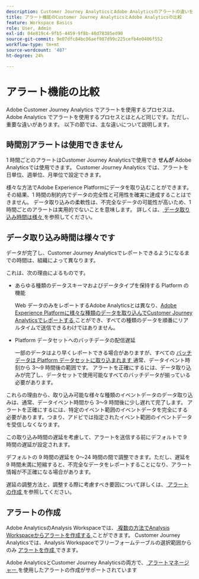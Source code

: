```yaml
---
description: Customer Journey AnalyticsとAdobe Analyticsのアラートの違いを説明します
title: アラート機能のCustomer Journey AnalyticsとAdobe Analyticsの比較
feature: Workspace Basics
role: User, Admin
exl-id: 04e819c4-9fb5-4459-9f8b-40d78385ed90
source-git-commit: 9e07dfc84bc06aef987d99c225cefb4e0406f552
workflow-type: tm+mt
source-wordcount: '487'
ht-degree: 24%

---
```


# アラート機能の比較

Adobe Customer Journey Analytics でアラートを使用するプロセスは、Adobe Analytics でアラートを使用するプロセスとほとんど同じです。ただし、重要な違いがあります。 以下の節では、主な違いについて説明します。

## 時間別アラートは使用できません

1 時間ごとのアラートはCustomer Journey Analyticsで使用でき **せんが** Adobe Analyticsでは使用できます。 Customer Journey Analytics では、アラートを日単位、週単位、月単位で設定できます。

様々な方法でAdobe Experience Platformにデータを取り込むことができます。 その結果、1 時間の制約内でデータの完全性と可用性を確実に達成することはできません。  データ取り込みの柔軟性は、不完全なデータの可能性が高いため、1 時間ごとのアラートは実用的でないことを意味します。 詳しくは、[ データ取り込み時間は様々 ](#data-ingestion-times-vary-in-customer-journey-analytics) を参照してください。

## データ取り込み時間は様々です

データが完了し、Customer Journey Analyticsでレポートできるようになるまでの時間は、組織によって異なります。

これは、次の理由によるものです。

* あらゆる種類のデータスキーマおよびデータタイプを保持する Platform の機能

  Web データのみをレポートするAdobe Analyticsとは異なり、[Adobe Experience Platformに様々な種類のデータを取り込んでCustomer Journey Analyticsでレポートする ](/help/data-ingestion/data-ingestion.md) ことができ、すべての種類のデータを順番にリアルタイムで送信できるわけではありません。

* Platform データセットへのバッチデータの配信遅延

  一部のデータはより早くレポートできる場合がありますが、すべての [ バッチデータは Platform データセットに取り込まれます ](/help/data-ingestion/data-ingestion.md#ingest-and-use-batch-data.) 通常、データイベント時刻から 3～9 時間後の範囲です。 アラートを正確にするには、データ取り込みが完了し、データセットで使用可能なすべてのバッチデータが揃っている必要があります。<!--3 to 9 hours is a sweet spot, what we are suggesting.  -->

これらの理由から、取り込み可能な様々な種類のイベントデータのデータ取り込みは、通常、データイベント時間から 3～9 時間後に少し遅れて完了します。 アラートを正確にするには、特定のイベント範囲のイベントデータを完全にする必要があります。つまり、アドビでは指定されたイベント範囲のイベントデータを受信しなくなります。

この取り込み時間の遅延を考慮して、アラートを送信する前にデフォルトで 9 時間の遅延が設定されます。

デフォルトの 9 時間の遅延を 0～24 時間の間で調整できます。ただし、遅延を 9 時間未満に短縮すると、不完全なデータをレポートすることになり、アラート情報が不正確になる場合があります。

遅延の調整方法と、調整する際に考慮すべき要因について詳しくは、[ アラートの作成 ](/help/components/c-intelligent-alerts/alert-builder.md) を参照してください。

<!-- Starting with "However," the rest of this information should probably go into the actual documentation where we document the option to adjust the delay. -->

## アラートの作成

Adobe AnalyticsのAnalysis Workspaceでは、[ 複数の方法でAnalysis Workspaceからアラートを作成する ](https://experienceleague.adobe.com/ja/docs/analytics/components/alerts/alert-builder) ことができます。 Customer Journey Analyticsでは、Analysis Workspaceでフリーフォームテーブルの選択範囲からのみ [ アラートを作成 ](alert-builder.md) できます。

Adobe AnalyticsとCustomer Journey Analyticsの両方で、[ アラートマネージャー ](alert-manager.md) を使用したアラートの作成がサポートされています

